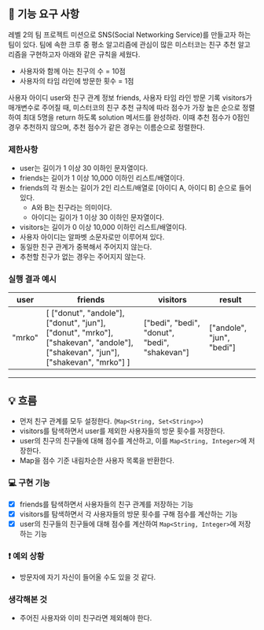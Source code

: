 ## 🚀 기능 요구 사항

레벨 2의 팀 프로젝트 미션으로 SNS(Social Networking Service)를 만들고자 하는 팀이 있다. 팀에 속한 크루 중 평소 알고리즘에 관심이 많은 미스터코는 친구 추천 알고리즘을 구현하고자 아래와 같은 규칙을 세웠다.

- 사용자와 함께 아는 친구의 수 = 10점 
- 사용자의 타임 라인에 방문한 횟수 = 1점

사용자 아이디 user와 친구 관계 정보 friends, 사용자 타임 라인 방문 기록 visitors가 매개변수로 주어질 때, 미스터코의 친구 추천 규칙에 따라 점수가 가장 높은 순으로 정렬하여 최대 5명을 return 하도록 solution 메서드를 완성하라. 이때 추천 점수가 0점인 경우 추천하지 않으며, 추천 점수가 같은 경우는 이름순으로 정렬한다.

### 제한사항

- user는 길이가 1 이상 30 이하인 문자열이다.
- friends는 길이가 1 이상 10,000 이하인 리스트/배열이다.
- friends의 각 원소는 길이가 2인 리스트/배열로 [아이디 A, 아이디 B] 순으로 들어있다.
  - A와 B는 친구라는 의미이다.
  - 아이디는 길이가 1 이상 30 이하인 문자열이다.
- visitors는 길이가 0 이상 10,000 이하인 리스트/배열이다.
- 사용자 아이디는 알파벳 소문자로만 이루어져 있다.
- 동일한 친구 관계가 중복해서 주어지지 않는다.
- 추천할 친구가 없는 경우는 주어지지 않는다.

### 실행 결과 예시

| user | friends | visitors | result |
| --- | --- | --- | --- |
| "mrko" | [ ["donut", "andole"], ["donut", "jun"], ["donut", "mrko"], ["shakevan", "andole"], ["shakevan", "jun"], ["shakevan", "mrko"] ] | ["bedi", "bedi", "donut", "bedi", "shakevan"] | ["andole", "jun", "bedi"] |

---

## 💡 흐름
- 먼저 친구 관계를 모두 설정한다. (`Map<String, Set<String>>`)
- visitors를 탐색하면서 user를 제외한 사용자들의 방문 횟수를 저장한다.
- user의 친구의 친구들에 대해 점수를 계산하고, 이를 `Map<String, Integer>`에 저장한다.
- Map을 점수 기준 내림차순한 사용자 목록을 반환한다.

### 💻 구현 기능

- [x] friends를 탐색하면서 사용자들의 친구 관계를 저장하는 기능
- [x] visitors를 탐색하면서 각 사용자들의 방문 횟수를 구해 점수를 계산하는 기능
- [x] user의 친구들의 친구들에 대해 점수를 계산하여 `Map<String, Integer>`에 저장하는 기능

### ❗️ 예외 상황
- 방문자에 자기 자신이 들어올 수도 있을 것 같다.

### 생각해본 것
- 주어진 사용자와 이미 친구라면 제외해야 한다.